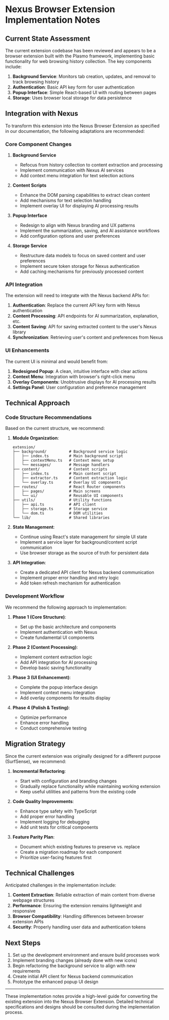# Nexus Browser Extension Implementation Notes

## Current State Assessment

The current extension codebase has been reviewed and appears to be a browser extension built with the Plasmo framework, implementing basic functionality for web browsing history collection. The key components include:

1. **Background Service**: Monitors tab creation, updates, and removal to track browsing history
2. **Authentication**: Basic API key form for user authentication
3. **Popup Interface**: Simple React-based UI with routing between pages
4. **Storage**: Uses browser local storage for data persistence

## Integration with Nexus

To transform this extension into the Nexus Browser Extension as specified in our documentation, the following adaptations are recommended:

### Core Component Changes

1. **Background Service**
   - Refocus from history collection to content extraction and processing
   - Implement communication with Nexus AI services
   - Add context menu integration for text selection actions

2. **Content Scripts**
   - Enhance the DOM parsing capabilities to extract clean content
   - Add mechanisms for text selection handling
   - Implement overlay UI for displaying AI processing results

3. **Popup Interface**
   - Redesign to align with Nexus branding and UX patterns
   - Implement the summarization, saving, and AI assistance workflows
   - Add configuration options and user preferences

4. **Storage Service**
   - Restructure data models to focus on saved content and user preferences
   - Implement secure token storage for Nexus authentication
   - Add caching mechanisms for previously processed content

### API Integration

The extension will need to integrate with the Nexus backend APIs for:

1. **Authentication**: Replace the current API key form with Nexus authentication
2. **Content Processing**: API endpoints for AI summarization, explanation, etc.
3. **Content Saving**: API for saving extracted content to the user's Nexus library
4. **Synchronization**: Retrieving user's content and preferences from Nexus

### UI Enhancements

The current UI is minimal and would benefit from:

1. **Redesigned Popup**: A clean, intuitive interface with clear actions
2. **Context Menu**: Integration with browser's right-click menu
3. **Overlay Components**: Unobtrusive displays for AI processing results
4. **Settings Panel**: User configuration and preference management

## Technical Approach

### Code Structure Recommendations

Based on the current structure, we recommend:

1. **Module Organization**:
   ```
   extension/
   ├── background/          # Background service logic
   │   ├── index.ts         # Main background script 
   │   ├── contextMenu.ts   # Context menu setup
   │   └── messages/        # Message handlers
   ├── content/             # Content scripts
   │   ├── index.ts         # Main content script
   │   ├── extractor.ts     # Content extraction logic
   │   └── overlay.ts       # Overlay UI components
   ├── routes/              # React Router components
   │   ├── pages/           # Main screens
   │   └── ui/              # Reusable UI components
   ├── utils/               # Utility functions 
   │   ├── api.ts           # API client
   │   ├── storage.ts       # Storage service
   │   └── dom.ts           # DOM utilities
   └── lib/                 # Shared libraries
   ```

2. **State Management**:
   - Continue using React's state management for simple UI state
   - Implement a service layer for background/content script communication
   - Use browser storage as the source of truth for persistent data

3. **API Integration**:
   - Create a dedicated API client for Nexus backend communication
   - Implement proper error handling and retry logic
   - Add token refresh mechanism for authentication

### Development Workflow

We recommend the following approach to implementation:

1. **Phase 1 (Core Structure)**:
   - Set up the basic architecture and components
   - Implement authentication with Nexus
   - Create fundamental UI components

2. **Phase 2 (Content Processing)**:
   - Implement content extraction logic
   - Add API integration for AI processing
   - Develop basic saving functionality

3. **Phase 3 (UI Enhancement)**:
   - Complete the popup interface design
   - Implement context menu integration
   - Add overlay components for results display

4. **Phase 4 (Polish & Testing)**:
   - Optimize performance
   - Enhance error handling
   - Conduct comprehensive testing

## Migration Strategy

Since the current extension was originally designed for a different purpose (SurfSense), we recommend:

1. **Incremental Refactoring**:
   - Start with configuration and branding changes
   - Gradually replace functionality while maintaining working extension
   - Keep useful utilities and patterns from the existing code

2. **Code Quality Improvements**:
   - Enhance type safety with TypeScript
   - Add proper error handling
   - Implement logging for debugging
   - Add unit tests for critical components

3. **Feature Parity Plan**:
   - Document which existing features to preserve vs. replace
   - Create a migration roadmap for each component
   - Prioritize user-facing features first

## Technical Challenges

Anticipated challenges in the implementation include:

1. **Content Extraction**: Reliable extraction of main content from diverse webpage structures
2. **Performance**: Ensuring the extension remains lightweight and responsive
3. **Browser Compatibility**: Handling differences between browser extension APIs
4. **Security**: Properly handling user data and authentication tokens

## Next Steps

1. Set up the development environment and ensure build processes work
2. Implement branding changes (already done with new icons)
3. Begin refactoring the background service to align with new requirements
4. Create initial API client for Nexus backend communication
5. Prototype the enhanced popup UI design

---

These implementation notes provide a high-level guide for converting the existing extension into the Nexus Browser Extension. Detailed technical specifications and designs should be consulted during the implementation process. 